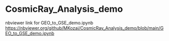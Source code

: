 # CosmicRay_Analysis_demo
nbviewer link for GEO_to_GSE_demo.ipynb</br>
https://nbviewer.org/github/MKozai/CosmicRay_Analysis_demo/blob/main/GEO_to_GSE_demo.ipynb
